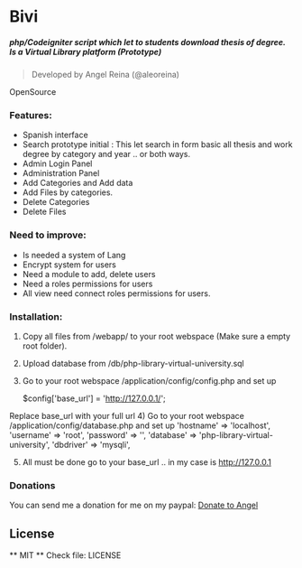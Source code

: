 # Bivi
##### php/Codeigniter script which let to students download thesis of degree. Is a Virtual Library platform (Prototype)

> Developed by Angel Reina (@aleoreina)

OpenSource

### Features:
- Spanish interface
- Search prototype initial : This let search in form basic all thesis and work degree by category and year .. or both ways.
- Admin Login Panel
- Administration Panel
- Add Categories and Add data
- Add Files by categories.
- Delete Categories
- Delete Files


### Need to improve:
- Is needed a system of Lang
- Encrypt system for users
- Need a module to add, delete users
- Need a roles permissions for users
- All view need connect roles permissions for users.

### Installation:
1) Copy all files from /webapp/ to your root webspace (Make sure a empty root folder).
2) Upload database from /db/php-library-virtual-university.sql
3) Go to your root webspace /application/config/config.php
and set up

    $config['base_url'] = 'http://127.0.0.1/';
    

Replace base_url with your full url
4) Go to your root webspace /application/config/database.php
and set up
            'hostname' => 'localhost',
            'username' => 'root',
            'password' => '',
            'database' => 'php-library-virtual-university',
            'dbdriver' => 'mysqli',

5) All must be done go to your base_url .. in my case is http://127.0.0.1

### Donations
You can send me a donation for me on my paypal:
[Donate to Angel](https://paypal.me/aleoreina "Donate to Angel")

## License
** MIT **
Check file: LICENSE
